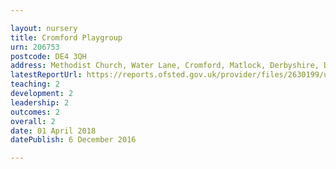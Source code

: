 ```yaml
---

layout: nursery
title: Cromford Playgroup
urn: 206753
postcode: DE4 3QH
address: Methodist Church, Water Lane, Cromford, Matlock, Derbyshire, DE4 3QH
latestReportUrl: https://reports.ofsted.gov.uk/provider/files/2630199/urn/206753.pdf
teaching: 2
development: 2
leadership: 2
outcomes: 2
overall: 2
date: 01 April 2018 
datePublish: 6 December 2016

---
```

